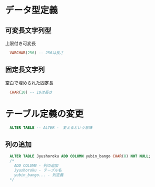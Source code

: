 # データ型定義

## 可変長文字列型

上限付き可変長

```sql
  VARCHAR(256) -- 256は長さ
```

## 固定長文字列

空白で埋められた固定長

```sql
  CHAR(10) -- 10は長さ
```

# テーブル定義の変更

```sql
  ALTER TABLE -- ALTER -　変えるという意味
```

## 列の追加

```sql
  ALTER TABLE Jyushoroku ADD COLUMN yubin_bango CHAR(8) NOT NULL;
  /*
    ADD COLUMN - 列の追加
    Jyushoroku - テーブル名
    yubin_bango... - 列定義
  */
```
